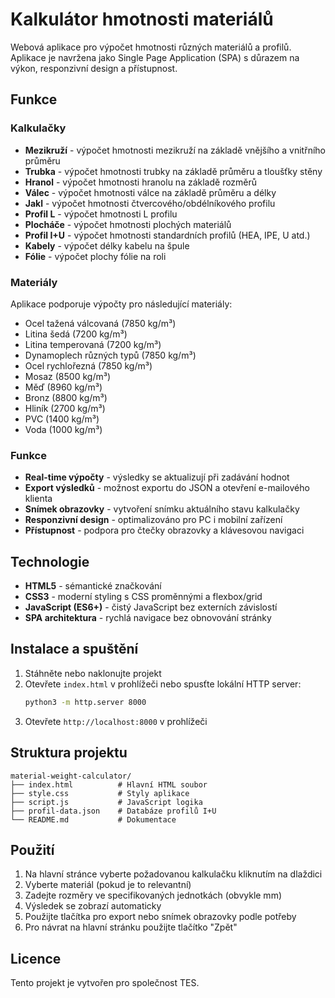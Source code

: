 # Kalkulátor hmotnosti materiálů

Webová aplikace pro výpočet hmotnosti různých materiálů a profilů. Aplikace je navržena jako Single Page Application (SPA) s důrazem na výkon, responzivní design a přístupnost.

## Funkce

### Kalkulačky
- **Mezikruží** - výpočet hmotnosti mezikruží na základě vnějšího a vnitřního průměru
- **Trubka** - výpočet hmotnosti trubky na základě průměru a tloušťky stěny
- **Hranol** - výpočet hmotnosti hranolu na základě rozměrů
- **Válec** - výpočet hmotnosti válce na základě průměru a délky
- **Jakl** - výpočet hmotnosti čtvercového/obdélníkového profilu
- **Profil L** - výpočet hmotnosti L profilu
- **Plocháče** - výpočet hmotnosti plochých materiálů
- **Profil I+U** - výpočet hmotnosti standardních profilů (HEA, IPE, U atd.)
- **Kabely** - výpočet délky kabelu na špule
- **Fólie** - výpočet plochy fólie na roli

### Materiály
Aplikace podporuje výpočty pro následující materiály:
- Ocel tažená válcovaná (7850 kg/m³)
- Litina šedá (7200 kg/m³)
- Litina temperovaná (7200 kg/m³)
- Dynamoplech různých typů (7850 kg/m³)
- Ocel rychlořezná (7850 kg/m³)
- Mosaz (8500 kg/m³)
- Měď (8960 kg/m³)
- Bronz (8800 kg/m³)
- Hliník (2700 kg/m³)
- PVC (1400 kg/m³)
- Voda (1000 kg/m³)

### Funkce
- **Real-time výpočty** - výsledky se aktualizují při zadávání hodnot
- **Export výsledků** - možnost exportu do JSON a otevření e-mailového klienta
- **Snímek obrazovky** - vytvoření snímku aktuálního stavu kalkulačky
- **Responzivní design** - optimalizováno pro PC i mobilní zařízení
- **Přístupnost** - podpora pro čtečky obrazovky a klávesovou navigaci

## Technologie

- **HTML5** - sémantické značkování
- **CSS3** - moderní styling s CSS proměnnými a flexbox/grid
- **JavaScript (ES6+)** - čistý JavaScript bez externích závislostí
- **SPA architektura** - rychlá navigace bez obnovování stránky

## Instalace a spuštění

1. Stáhněte nebo naklonujte projekt
2. Otevřete `index.html` v prohlížeči nebo spusťte lokální HTTP server:
   ```bash
   python3 -m http.server 8000
   ```
3. Otevřete `http://localhost:8000` v prohlížeči

## Struktura projektu

```
material-weight-calculator/
├── index.html          # Hlavní HTML soubor
├── style.css           # Styly aplikace
├── script.js           # JavaScript logika
├── profil-data.json    # Databáze profilů I+U
└── README.md           # Dokumentace
```

## Použití

1. Na hlavní stránce vyberte požadovanou kalkulačku kliknutím na dlaždici
2. Vyberte materiál (pokud je to relevantní)
3. Zadejte rozměry ve specifikovaných jednotkách (obvykle mm)
4. Výsledek se zobrazí automaticky
5. Použijte tlačítka pro export nebo snímek obrazovky podle potřeby
6. Pro návrat na hlavní stránku použijte tlačítko "Zpět"

## Licence

Tento projekt je vytvořen pro společnost TES.

